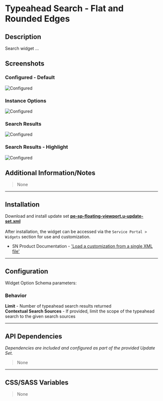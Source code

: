 # Typeahead Search - Flat and Rounded Edges

## Description

Search widget ...

## Screenshots
### Configured - Default
![Configured](https://raw.githubusercontent.com/platform-experience/serviceportal-widget-library/master/src/pe-typeahead-search-flat-rounded-ends/images/default.png)
### Instance Options
![Configured](https://raw.githubusercontent.com/platform-experience/serviceportal-widget-library/master/src/pe-typeahead-search-flat-rounded-ends/images/options.png)
### Search Results
![Configured](https://raw.githubusercontent.com/platform-experience/serviceportal-widget-library/master/src/pe-typeahead-search-flat-rounded-ends/images/resultslist.png)
### Search Results - Highlight
![Configured](https://raw.githubusercontent.com/platform-experience/serviceportal-widget-library/master/src/pe-typeahead-search-flat-rounded-ends/images/resultlist_hightlight.png)

## Additional Information/Notes

> None


---
## Installation
Download and install update set **[pe-sp-floating-viewport.u-update-set.xml](https://github.com/platform-experience/serviceportal-widget-library/blob/master/pe-typeahead-search-flat-rounded-ends/pe-typeahead-search-flat-rounded-ends.u-update-set.xml)** <br/><br/>
After installation, the widget can be accessed via the `Service Portal > Widgets` section for use and customization.<br/>
* SN Product Documentation - ['Load a customization from a single XML file'](https://docs.servicenow.com/bundle/kingston-application-development/page/build/system-update-sets/task/t_SaveAnUpdateSetAsAnXMLFile.html)

---
## Configuration
Widget Option Schema parameters:

### Behavior
**Limit** - Number of typeahead search results returned<br/>
**Contextual Search Sources** - If provided, limit the scope of the typeahead search to the given search sources<br/>


---
## API Dependencies
<i>Dependencies are included and configured as part of the provided Update Set.</i>
> None

---
## CSS/SASS Variables
> None
